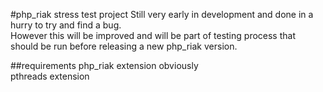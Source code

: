 #php_riak stress test project
Still very early in development and done in a hurry to try and find a bug.  
However this will be improved and will be part of testing process that should be run before releasing a new php_riak version.  

##requirements
php_riak extension obviously  
pthreads extension  
